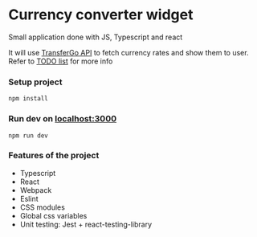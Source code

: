 # Currency converter widget
Small application done with JS, Typescript and react

It will use [TransferGo API](https://my.transfergo.com/api/fx-rates) to fetch currency rates and show them to user.
Refer to [TODO list](./TODO.md) for more info

### Setup project
```
npm install
```
### Run dev on [localhost:3000](http://localhost:3000/)
```
npm run dev
```

### Features of the project

- Typescript
- React
- Webpack
- Eslint
- CSS modules
- Global css variables
- Unit testing: Jest + react-testing-library